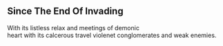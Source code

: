 Since The End Of Invading
-------------------------
With its listless relax and meetings of demonic  
heart with its calcerous travel violenet conglomerates and weak enemies.  
